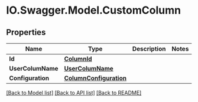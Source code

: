 # IO.Swagger.Model.CustomColumn
## Properties

Name | Type | Description | Notes
------------ | ------------- | ------------- | -------------
**Id** | [**ColumnId**](ColumnId.md) |  | 
**UserColumName** | [**UserColumName**](UserColumName.md) |  | 
**Configuration** | [**ColumnConfiguration**](ColumnConfiguration.md) |  | 

[[Back to Model list]](../README.md#documentation-for-models) [[Back to API list]](../README.md#documentation-for-api-endpoints) [[Back to README]](../README.md)

